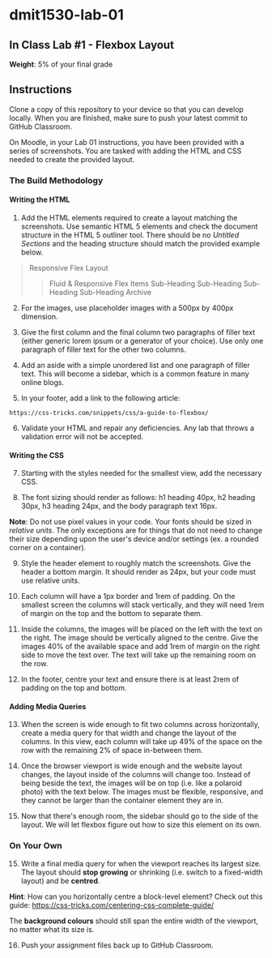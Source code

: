 # dmit1530-lab-01

## In Class Lab #1 - Flexbox Layout
**Weight**: 5% of your final grade

## Instructions

Clone a copy of this repository to your device so that you can develop locally. When you are finished, make sure to push your latest commit to GitHub Classroom. 

On Moodle, in your Lab 01 instructions, you have been provided with a series of screenshots. You are tasked with adding the HTML and CSS needed to create the provided layout.  

### The Build Methodology 

#### Writing the HTML

1.	Add the HTML elements required to create a layout matching the screenshots. Use semantic HTML 5 elements and check the document structure in the HTML 5 outliner tool. There should be no _Untitled Sections_ and the heading structure should match the provided example below. 

> Responsive Flex Layout
>> Fluid & Responsive Flex Items
>> Sub-Heading
>> Sub-Heading
>> Sub-Heading
>> Sub-Heading
>>  Archive

2.	For the images, use placeholder images with a 500px by 400px dimension. 

3.	Give the first column and the final column two paragraphs of filler text (either generic lorem ipsum or a generator of your choice). Use only one paragraph of filler text for the other two columns.

4.  Add an aside with a simple unordered list and one paragraph of filler text. This will become a sidebar, which is a common feature in many online blogs.

5.	In your footer, add a link to the following article: 

`` https://css-tricks.com/snippets/css/a-guide-to-flexbox/ `` 

6.	Validate your HTML and repair any deficiencies. Any lab that throws a validation error will not be accepted.

#### Writing the CSS

7.	Starting with the styles needed for the smallest view, add the necessary CSS.

8.	The font sizing should render as follows: h1 heading 40px, h2 heading 30px, h3 heading 24px, and the body paragraph text 16px. 

**Note**: Do not use pixel values in your code. Your fonts should be sized in _relative units_. The only exceptions are for things that do not need to change their size depending upon the user's device and/or settings (ex. a rounded corner on a container).

9.	Style the header element to roughly match the screenshots. Give the header a bottom margin. It should render as 24px, but your code must use relative units.

10.	Each column will have a 1px border and 1rem of padding. On the smallest screen the columns will stack vertically, and they will need 1rem of margin on the top and the bottom to separate them.

11.	Inside the columns, the images will be placed on the left with the text on the right. The image should be vertically aligned to the centre. Give the images 40% of the available space and add 1rem of margin on the right side to move the text over. The text will take up the remaining room on the row.

12. In the footer, centre your text and ensure there is at least 2rem of padding on the top and bottom.

#### Adding Media Queries

13.	When the screen is wide enough to fit two columns across horizontally, create a media query for that width and change the layout of the columns. In this view, each column will take up 49% of the space on the row with the remaining 2% of space in-between them.

14.	Once the browser viewport is wide enough and the website layout changes, the layout inside of the columns will change too. Instead of being beside the text, the images will be on top (i.e. like a polaroid photo) with the text below. The images must be flexible, responsive, and they cannot be larger than the container element they are in.

15. Now that there's enough room, the sidebar should go to the side of the layout. We will let flexbox figure out how to size this element on its own.

### On Your Own

15. Write a final media query for when the viewport reaches its largest size. The layout should **stop growing** or shrinking (i.e. switch to a fixed-width layout) and be **centred**. 

**Hint**: How can you horizontally centre a block-level element? Check out this guide: https://css-tricks.com/centering-css-complete-guide/

The **background colours** should still span the entire width of the viewport, no matter what its size is. 

16. Push your assignment files back up to GitHub Classroom.
